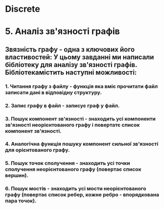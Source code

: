 # Discrete
# 5. Аналiз зв'язності графів

## Звязність графу - одна з ключових його властивостей: У цьому завданні ми написали бібліотеку для аналізу зв'язностi графів. Бiблiотекамістить наступні можливості:

### 1. Читання графу з файлу - функція яка вміє прочитати файл записати дані в вiдповiдну структуру. 

### 2. Запис графу в файл - записує граф у файл.

### 3. Пошук компонент зв'язностi - знаходить усі компоненти зв'язності неорієнтованого графу і повертатє список компонент зв'язності.

### 4. Аналогічна функція пошуку компонент сильної зв'язності для орієнтованого графу.

### 5. Пошук точок сполучення - знаходить усі точки сполучення неорієнтованого графу (повертає список вершин).

### 6. Пошук мостів - знаходить усi мости неорієнтованого графу (повертає список ребер, кожне ребро - впорядкована пара точок).


